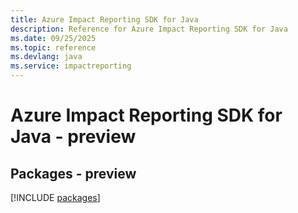 ```yaml
---
title: Azure Impact Reporting SDK for Java
description: Reference for Azure Impact Reporting SDK for Java
ms.date: 09/25/2025
ms.topic: reference
ms.devlang: java
ms.service: impactreporting
---
```

# Azure Impact Reporting SDK for Java - preview
## Packages - preview
[!INCLUDE [packages](impact-reporting-index.md)]